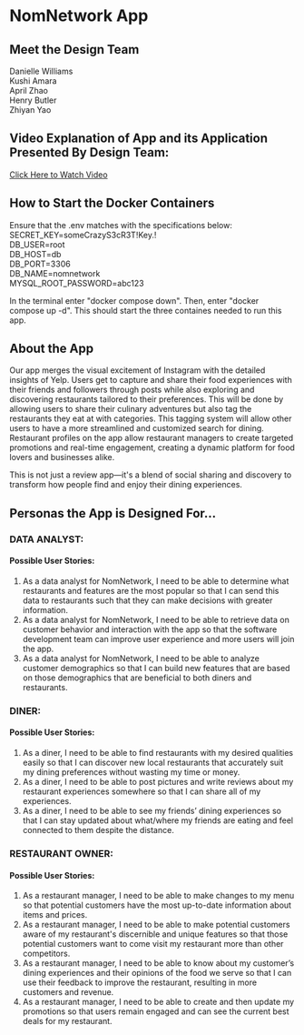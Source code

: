 # NomNetwork App

## Meet the Design Team
Danielle Williams \
Kushi Amara \
April Zhao \
Henry Butler \
Zhiyan Yao 

## Video Explanation of App and its Application Presented By Design Team:
[Click Here to Watch Video](https://drive.google.com/file/d/1t0IO2Yp30l-f6RPCpC0aByArSY5oe_bd/view?usp=sharing)

## How to Start the Docker Containers
Ensure that the .env matches with the specifications below:
    SECRET_KEY=someCrazyS3cR3T!Key.! \
    DB_USER=root \
    DB_HOST=db \
    DB_PORT=3306 \
    DB_NAME=nomnetwork \
    MYSQL_ROOT_PASSWORD=abc123


In the terminal enter "docker compose down". Then, enter "docker compose up -d". This should start the three containes needed to run this app.


## About the App
Our app merges the visual excitement of Instagram with the detailed insights of Yelp. Users get to capture and share their food experiences with their friends and followers through posts while also exploring and discovering restaurants tailored to their preferences. This will be done by allowing users to share their culinary adventures but also tag the restaurants they eat at with categories. This tagging system will allow other users to have a more streamlined and customized search for dining. Restaurant profiles on the app allow restaurant managers to create  targeted promotions and real-time engagement, creating a dynamic platform for food lovers and businesses alike. 

This is not just a review app—it's a blend of social sharing and discovery to transform how people find and enjoy their dining experiences.

## Personas the App is Designed For...

### DATA ANALYST:
#### Possible User Stories:
1. As a data analyst for NomNetwork, I need to be able to determine what restaurants and features are the most popular so that I can send this data to restaurants such that they can make decisions with greater information.
2. As a data analyst for NomNetwork, I need to be able to retrieve data on customer behavior and interaction with the app so that the software development team can improve user experience and more users will join the app.
3. As a data analyst for NomNetwork, I need to be able to analyze customer demographics so that I can build new features that are based on those demographics that are beneficial to both diners and restaurants.

### DINER:
#### Possible User Stories:
1. As a diner, I need to be able to find restaurants with my desired qualities easily so that I can discover new local restaurants that accurately suit my dining preferences without wasting my time or money.
2. As a diner, I need to be able to post pictures and write reviews about my restaurant experiences somewhere so that I can share all of my experiences.
3. As a diner, I need to be able to see my friends’ dining experiences so that I can stay updated about what/where my friends are eating and feel connected to them despite the distance.

### RESTAURANT OWNER:
#### Possible User Stories:
1. As a restaurant manager, I need to be able to make changes to my menu so that potential customers have the most up-to-date information about items and prices.
2. As a restaurant manager, I need to be able to make potential customers aware of my restaurant's discernible and unique features so that those potential customers want to come visit my restaurant more than other competitors.
3. As a restaurant manager, I need to be able to know about my customer’s dining experiences and their opinions of the food we serve so that I can use their feedback to improve the restaurant, resulting in more customers and revenue.
4. As a restaurant manager, I need to be able to create and then update my promotions so that users remain engaged and can see the current best deals for my restaurant.
